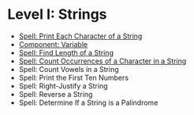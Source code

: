 # Level I: Strings

* [Spell: Print Each Character of a String](level_i/markdown/print_each_character_of_a_string.md)
* [Component: Variable](level_i/markdown/variable.md)
* [Spell: Find Length of a String](level_i/markdown/find_length_of_a_string.md)
* [Spell: Count Occurrences of a Character in a String](level_i/markdown/count_occurrences_of_a_character_in_a_string.md)
* Spell: Count Vowels in a String
* Spell: Print the First Ten Numbers
* Spell: Right-Justify a String
* Spell: Reverse a String
* Spell: Determine If a String is a Palindrome
